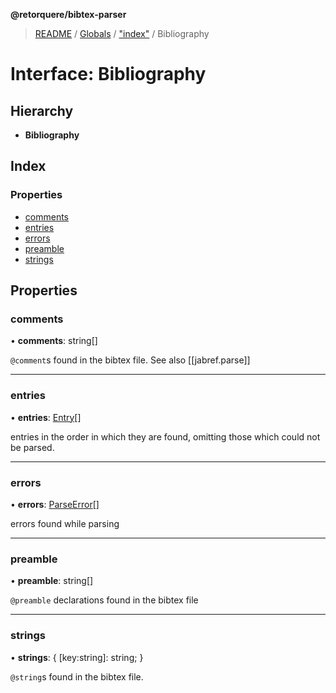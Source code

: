 **@retorquere/bibtex-parser**

> [README](../README.md) / [Globals](../globals.md) / ["index"](../modules/_index_.md) / Bibliography

# Interface: Bibliography

## Hierarchy

* **Bibliography**

## Index

### Properties

* [comments](_index_.bibliography.md#comments)
* [entries](_index_.bibliography.md#entries)
* [errors](_index_.bibliography.md#errors)
* [preamble](_index_.bibliography.md#preamble)
* [strings](_index_.bibliography.md#strings)

## Properties

### comments

•  **comments**: string[]

`@comment`s found in the bibtex file. See also [[jabref.parse]]

___

### entries

•  **entries**: [Entry](_index_.entry.md)[]

entries in the order in which they are found, omitting those which could not be parsed.

___

### errors

•  **errors**: [ParseError](_index_.parseerror.md)[]

errors found while parsing

___

### preamble

•  **preamble**: string[]

`@preamble` declarations found in the bibtex file

___

### strings

•  **strings**: { [key:string]: string;  }

`@string`s found in the bibtex file.
